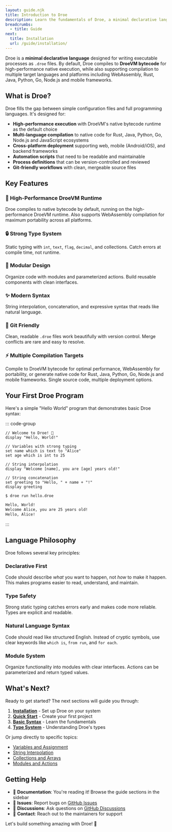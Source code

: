 ```yaml
---
layout: guide.njk
title: Introduction to Droe
description: Learn the fundamentals of Droe, a minimal declarative language that compiles to WebAssembly.
breadcrumbs:
  - title: Guide
next:
  title: Installation
  url: /guide/installation/
---
```


Droe is a **minimal declarative language** designed for writing executable processes as `.droe` files. By default, Droe compiles to **DroeVM bytecode** for high-performance native execution, while also supporting compilation to multiple target languages and platforms including WebAssembly, Rust, Java, Python, Go, Node.js and mobile frameworks.

## What is Droe?

Droe fills the gap between simple configuration files and full programming languages. It's designed for:

- **High-performance execution** with DroeVM's native bytecode runtime as the default choice
- **Multi-language compilation** to native code for Rust, Java, Python, Go, Node.js and JavaScript ecosystems
- **Cross-platform deployment** supporting web, mobile (Android/iOS), and backend frameworks
- **Automation scripts** that need to be readable and maintainable
- **Process definitions** that can be version-controlled and reviewed
- **Git-friendly workflows** with clean, mergeable source files

## Key Features

### 🚀 High-Performance DroeVM Runtime
Droe compiles to native bytecode by default, running on the high-performance DroeVM runtime. Also supports WebAssembly compilation for maximum portability across all platforms.

### 🔒 Strong Type System
Static typing with `int`, `text`, `flag`, `decimal`, and collections. Catch errors at compile time, not runtime.

### 🧩 Modular Design
Organize code with modules and parameterized actions. Build reusable components with clean interfaces.

### ✨ Modern Syntax
String interpolation, concatenation, and expressive syntax that reads like natural language.

### 📝 Git Friendly
Clean, readable `.droe` files work beautifully with version control. Merge conflicts are rare and easy to resolve.

### ⚡ Multiple Compilation Targets
Compile to DroeVM bytecode for optimal performance, WebAssembly for portability, or generate native code for Rust, Java, Python, Go, Node.js and mobile frameworks. Single source code, multiple deployment options.

## Your First Droe Program

Here's a simple "Hello World" program that demonstrates basic Droe syntax:

::: code-group
```droe [hello.droe]
// Welcome to Droe! 🦌
display "Hello, World!"

// Variables with strong typing
set name which is text to "Alice"
set age which is int to 25

// String interpolation
display "Welcome [name], you are [age] years old!"

// String concatenation
set greeting to "Hello, " + name + "!"
display greeting
```

```bash [Output]
$ droe run hello.droe

Hello, World!
Welcome Alice, you are 25 years old!
Hello, Alice!
```
:::

## Language Philosophy

Droe follows several key principles:

### Declarative First
Code should describe *what* you want to happen, not *how* to make it happen. This makes programs easier to read, understand, and maintain.

### Type Safety
Strong static typing catches errors early and makes code more reliable. Types are explicit and readable.

### Natural Language Syntax
Code should read like structured English. Instead of cryptic symbols, use clear keywords like `which is`, `from run`, and `for each`.

### Module System
Organize functionality into modules with clear interfaces. Actions can be parameterized and return typed values.

## What's Next?

Ready to get started? The next sections will guide you through:

1. **[Installation](/guide/installation/)** - Set up Droe on your system
2. **[Quick Start](/guide/quick-start/)** - Create your first project
3. **[Basic Syntax](/guide/basics/)** - Learn the fundamentals
4. **[Type System](/guide/types/)** - Understanding Droe's types

Or jump directly to specific topics:
- [Variables and Assignment](/guide/variables/)
- [String Interpolation](/guide/strings/)
- [Collections and Arrays](/guide/collections/)
- [Modules and Actions](/guide/modules/)

## Getting Help

- 📖 **Documentation**: You're reading it! Browse the guide sections in the sidebar
- 🐛 **Issues**: Report bugs on [GitHub Issues](https://github.com/droe-lang/droe/issues)
- 💬 **Discussions**: Ask questions on [GitHub Discussions](https://github.com/droe-lang/droe/discussions)
- 📧 **Contact**: Reach out to the maintainers for support

Let's build something amazing with Droe! 🦌
